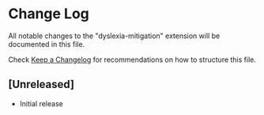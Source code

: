 # Change Log

All notable changes to the "dyslexia-mitigation" extension will be documented in this file.

Check [Keep a Changelog](http://keepachangelog.com/) for recommendations on how to structure this file.

## [Unreleased]

- Initial release
